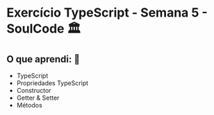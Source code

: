 # Exercício TypeScript - Semana 5 - SoulCode 🏛️

## O que aprendi: 🚀
- TypeScript
- Propriedades TypeScript
- Constructor
- Getter & Setter
- Métodos
